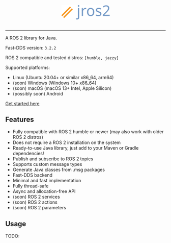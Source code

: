 <p align="center"><img src="media/jros2.png" width="30%" /><br><br></p>

-----------------
A ROS 2 library for Java.

Fast-DDS version: `3.2.2`

ROS 2 compatible and tested distros: `[humble, jazzy]`

Supported platforms:
- Linux (Ubuntu 20.04+ or similar x86_64, arm64)
- (soon) Windows (Windows 10+ x86_64)
- (soon) macOS (macOS 13+ Intel, Apple Silicon)
- (possibly soon) Android

[Get started here](https://github.com/ihmcrobotics/jros2/wiki)

## Features
- Fully compatible with ROS 2 humble or newer (may also work with older ROS 2 distros)
- Does not require a ROS 2 installation on the system
- Ready-to-use Java library, just add to your Maven or Gradle dependencies!
- Publish and subscribe to ROS 2 topics
- Supports custom message types
- Generate Java classes from .msg packages
- Fast-DDS backend
- Minimal and fast implementation
- Fully thread-safe
- Async and allocation-free API
- (soon) ROS 2 services
- (soon) ROS 2 actions
- (soon) ROS 2 parameters

## Usage
TODO:
